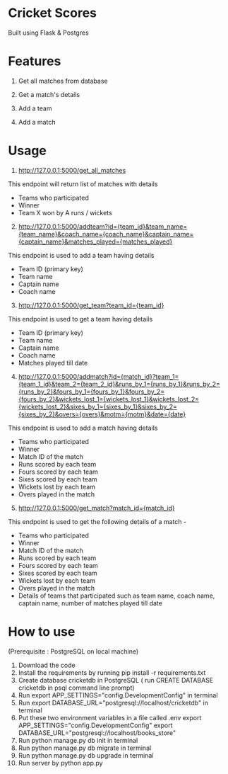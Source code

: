 # Cricket Scores

Built using Flask & Postgres

# Features

1. Get all matches from database

2. Get a match's details

3. Add a team

4. Add a match

# Usage 

1. http://127.0.0.1:5000/get_all_matches

This endpoint will return list of matches with details 
- Teams who participated 
- Winner
- Team X won by A runs / wickets

2. http://127.0.0.1:5000/addteam?id={team_id}&team_name={team_name}&coach_name={coach_name}&captain_name={captain_name}&matches_played={matches_played}

This endpoint is used to add a team having details
- Team ID (primary key)
- Team name
- Captain name
- Coach name

3. http://127.0.0.1:5000/get_team?team_id={team_id}

This endpoint is used to get a team having details 
- Team ID (primary key)
- Team name
- Captain name
- Coach name
- Matches played till date

4. http://127.0.0.1:5000/addmatch?id={match_id}?team_1={team_1_id}&team_2={team_2_id}&runs_by_1={runs_by_1}&runs_by_2={runs_by_2}&fours_by_1={fours_by_1}&fours_by_2={fours_by_2}&wickets_lost_1={wickets_lost_1}&wickets_lost_2={wickets_lost_2}&sixes_by_1={sixes_by_1}&sixes_by_2={sixes_by_2}&overs={overs}&motm={motm}&date={date}

This endpoint is used to add a match having details 
- Teams who participated 
- Winner
- Match ID of the match
- Runs scored by each team
- Fours scored by each team
- Sixes scored by each team
- Wickets lost by each team
- Overs played in the match

5. http://127.0.0.1:5000/get_match?match_id={match_id}

This endpoint is used to get the following details of a match -
- Teams who participated 
- Winner
- Match ID of the match
- Runs scored by each team
- Fours scored by each team
- Sixes scored by each team
- Wickets lost by each team
- Overs played in the match
- Details of teams that participated such as team name, coach name, captain name, number of matches played till date

# How to use
(Prerequisite : PostgreSQL on local machine)
1. Download the code
2. Install the requirements by running pip install -r requirements.txt
3. Create database cricketdb in PostgreSQL ( run CREATE DATABASE cricketdb in psql command line prompt)
4. Run export APP_SETTINGS="config.DevelopmentConfig" in terminal
5. Run export DATABASE_URL="postgresql://localhost/cricketdb" in terminal
6. Put these two environment variables in a file called .env
    export APP_SETTINGS="config.DevelopmentConfig"
    export DATABASE_URL="postgresql://localhost/books_store"
7. Run python manage.py db init in terminal
8. Run python manage.py db migrate in terminal
9. Run python manage.py db upgrade in terminal
10. Run server by python app.py
